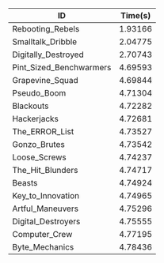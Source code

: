 |ID|Time(s)|
|-|-|
|Rebooting_Rebels|1.93166|
|Smalltalk_Dribble|2.04775|
|Digitally_Destroyed|2.70743|
|Pint_Sized_Benchwarmers|4.69593|
|Grapevine_Squad|4.69844|
|Pseudo_Boom|4.71304|
|Blackouts|4.72282|
|Hackerjacks|4.72681|
|The_ERROR_List|4.73527|
|Gonzo_Brutes|4.73542|
|Loose_Screws|4.74237|
|The_Hit_Blunders|4.74717|
|Beasts|4.74924|
|Key_to_Innovation|4.74965|
|Artful_Maneuvers|4.75296|
|Digital_Destroyers|4.75555|
|Computer_Crew|4.77195|
|Byte_Mechanics|4.78436|
